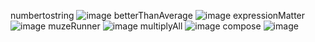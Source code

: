 numbertostring
![image](https://github.com/KROLIKjpg/Convert-a-Number-to-a-String/assets/114894776/13ea400f-4b61-4959-a163-6af9561dc917)
betterThanAverage
![image](https://github.com/KROLIKjpg/Convert-a-Number-to-a-String/assets/114894776/e86b95a4-d458-4286-adcf-f4e1b482da7e)
expressionMatter
![image](https://github.com/KROLIKjpg/Convert-a-Number-to-a-String/assets/114894776/21a30dfc-0e14-446d-a9d8-a0975bb1085f)
muzeRunner
![image](https://github.com/KROLIKjpg/Convert-a-Number-to-a-String/assets/114894776/901e600d-2ceb-47e1-a40a-e39a940641e2)
multiplyAll
![image](https://github.com/KROLIKjpg/Convert-a-Number-to-a-String/assets/114894776/1a2d4b91-6cda-4da6-a2d6-e2ee7bbbf231)
compose
![image](https://github.com/KROLIKjpg/Convert-a-Number-to-a-String/assets/114894776/ea4b37e9-c620-49ee-b837-1beff6dd01b5)

